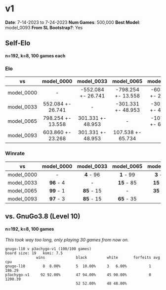 # v1

<b>Date</b>: 7-14-2023 to 7-24-2023
<b>Num Games</b>: 500,000
<b>Best Model</b>: model_0093
<b>From SL Bootstrap?</b>: Yes

## Self-Elo

#### n=192, k=8, 100 games each

### Elo

| vs         | model_0000 |model_0033 | model_0065 | model_0093 |
|------------|:----------:|:----------:|:----------:|:----------:|
| model_0000 | - | -552.084 +- 26.741 | -798.254 +- 13.558 | -603.860 +- 23.268 |
| model_0033 | 552.084 +- 26.741| - | -301.331 +- 48.953 | -301.331 +- 48.953 |
| model_0065 | 798.254 +- 13.558| 301.331 +- 48.953 | - | -107.538 +- 65.734 |
| model_0093 | 603.860 +- 23.268| 301.331 +- 48.953 | 107.538 +- 65.734 | - |

### Winrate

| vs         | model_0000 |model_0033 | model_0065 | model_0093 |
|------------|:----------:|:----------:|:----------:|:----------:|
| model_0000 | - | <b>4</b> - 96 | <b>1</b> - 99 | <b>3</b> - 97 |
| model_0033 | <b>96</b> - 4 | - | <b>15</b> - 85 | <b>15</b> - 85 |
| model_0065 | <b>99</b> - 1 | <b>85</b> - 15 | - | <b>35</b> - 65 |
| model_0093 | <b>97</b> - 3 | <b>85</b> - 15 | <b>65</b> - 35 | - |

## vs. GnuGo3.8 (Level 10)
#### n=192, k=8, 100 games
*This took way too long, only playing 30 games from now on.*

```
gnugo-l10 v p3achygo-v1 (100/100 games)
board size: 19   komi: 7.5
              wins              black         white       forfeits avg cpu
gnugo-l10        8  8.00%       5  10.00%     3   6.00%          1  186.29
p3achygo-v1     92 92.00%       47 94.00%     45 90.00%          0 1200.39
                                52 52.00%     48 48.00%
```
